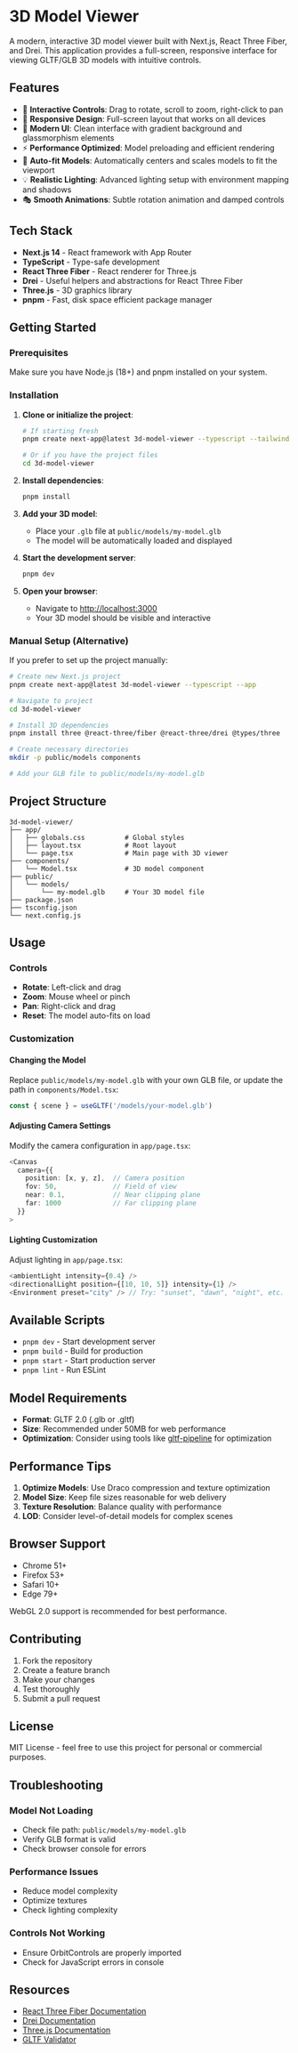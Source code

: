 # 3D Model Viewer

A modern, interactive 3D model viewer built with Next.js, React Three Fiber, and Drei. This application provides a full-screen, responsive interface for viewing GLTF/GLB 3D models with intuitive controls.

## Features

- 🎯 **Interactive Controls**: Drag to rotate, scroll to zoom, right-click to pan
- 📱 **Responsive Design**: Full-screen layout that works on all devices
- 🎨 **Modern UI**: Clean interface with gradient background and glassmorphism elements
- ⚡ **Performance Optimized**: Model preloading and efficient rendering
- 🔄 **Auto-fit Models**: Automatically centers and scales models to fit the viewport
- 💡 **Realistic Lighting**: Advanced lighting setup with environment mapping and shadows
- 🎭 **Smooth Animations**: Subtle rotation animation and damped controls

## Tech Stack

- **Next.js 14** - React framework with App Router
- **TypeScript** - Type-safe development
- **React Three Fiber** - React renderer for Three.js
- **Drei** - Useful helpers and abstractions for React Three Fiber
- **Three.js** - 3D graphics library
- **pnpm** - Fast, disk space efficient package manager

## Getting Started

### Prerequisites

Make sure you have Node.js (18+) and pnpm installed on your system.

### Installation

1. **Clone or initialize the project**:
   ```bash
   # If starting fresh
   pnpm create next-app@latest 3d-model-viewer --typescript --tailwind --eslint --app --src-dir=false --import-alias="@/*"
   
   # Or if you have the project files
   cd 3d-model-viewer
   ```

2. **Install dependencies**:
   ```bash
   pnpm install
   ```

3. **Add your 3D model**:
   - Place your `.glb` file at `public/models/my-model.glb`
   - The model will be automatically loaded and displayed

4. **Start the development server**:
   ```bash
   pnpm dev
   ```

5. **Open your browser**:
   - Navigate to [http://localhost:3000](http://localhost:3000)
   - Your 3D model should be visible and interactive

### Manual Setup (Alternative)

If you prefer to set up the project manually:

```bash
# Create new Next.js project
pnpm create next-app@latest 3d-model-viewer --typescript --app

# Navigate to project
cd 3d-model-viewer

# Install 3D dependencies
pnpm install three @react-three/fiber @react-three/drei @types/three

# Create necessary directories
mkdir -p public/models components

# Add your GLB file to public/models/my-model.glb
```

## Project Structure

```
3d-model-viewer/
├── app/
│   ├── globals.css          # Global styles
│   ├── layout.tsx           # Root layout
│   └── page.tsx             # Main page with 3D viewer
├── components/
│   └── Model.tsx            # 3D model component
├── public/
│   └── models/
│       └── my-model.glb     # Your 3D model file
├── package.json
├── tsconfig.json
└── next.config.js
```

## Usage

### Controls

- **Rotate**: Left-click and drag
- **Zoom**: Mouse wheel or pinch
- **Pan**: Right-click and drag
- **Reset**: The model auto-fits on load

### Customization

#### Changing the Model

Replace `public/models/my-model.glb` with your own GLB file, or update the path in `components/Model.tsx`:

```typescript
const { scene } = useGLTF('/models/your-model.glb')
```

#### Adjusting Camera Settings

Modify the camera configuration in `app/page.tsx`:

```typescript
<Canvas
  camera={{
    position: [x, y, z],  // Camera position
    fov: 50,              // Field of view
    near: 0.1,            // Near clipping plane
    far: 1000             // Far clipping plane
  }}
>
```

#### Lighting Customization

Adjust lighting in `app/page.tsx`:

```typescript
<ambientLight intensity={0.4} />
<directionalLight position={[10, 10, 5]} intensity={1} />
<Environment preset="city" /> // Try: "sunset", "dawn", "night", etc.
```

## Available Scripts

- `pnpm dev` - Start development server
- `pnpm build` - Build for production
- `pnpm start` - Start production server
- `pnpm lint` - Run ESLint

## Model Requirements

- **Format**: GLTF 2.0 (.glb or .gltf)
- **Size**: Recommended under 50MB for web performance
- **Optimization**: Consider using tools like [gltf-pipeline](https://github.com/CesiumGS/gltf-pipeline) for optimization

## Performance Tips

1. **Optimize Models**: Use Draco compression and texture optimization
2. **Model Size**: Keep file sizes reasonable for web delivery
3. **Texture Resolution**: Balance quality with performance
4. **LOD**: Consider level-of-detail models for complex scenes

## Browser Support

- Chrome 51+
- Firefox 53+
- Safari 10+
- Edge 79+

WebGL 2.0 support is recommended for best performance.

## Contributing

1. Fork the repository
2. Create a feature branch
3. Make your changes
4. Test thoroughly
5. Submit a pull request

## License

MIT License - feel free to use this project for personal or commercial purposes.

## Troubleshooting

### Model Not Loading
- Check file path: `public/models/my-model.glb`
- Verify GLB format is valid
- Check browser console for errors

### Performance Issues
- Reduce model complexity
- Optimize textures
- Check lighting complexity

### Controls Not Working
- Ensure OrbitControls are properly imported
- Check for JavaScript errors in console

## Resources

- [React Three Fiber Documentation](https://docs.pmnd.rs/react-three-fiber)
- [Drei Documentation](https://github.com/pmndrs/drei)
- [Three.js Documentation](https://threejs.org/docs/)
- [GLTF Validator](https://github.khronos.org/glTF-Validator/) 